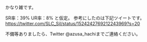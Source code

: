 かなり雑です。

SR率：39%
UR率：8%
と仮定。
参考にしたのは下記ツイートです。
https://twitter.com/SLC_Sil/status/1524242769212243969?s=20

不備等ありましたら、Twitter @azusa_hachiまでご連絡ください。
